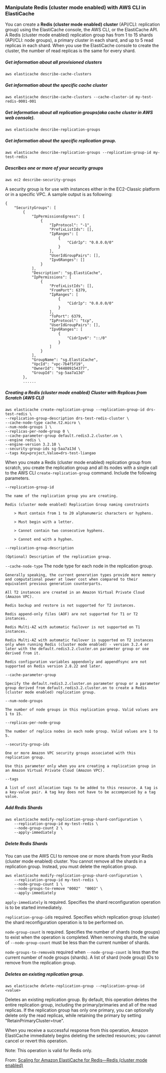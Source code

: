 ### Manipulate Redis (cluster mode enabled) with AWS CLI in ElastiCache

You can create a **Redis (cluster mode enabled) cluster** (API/CLI: replication group) using the ElastiCache console, the AWS CLI, or the ElastiCache API. A Redis (cluster mode enabled) replication group has from 1 to 15 shards (API/CLI: node groups), a primary cluster in each shard, and up to 5 read replicas in each shard. When you use the ElastiCache console to create the cluster, the number of read replicas is the same for every shard.

##### Get information about all provisioned clusters 

```
aws elasticache describe-cache-clusters
```

##### Get information about the specific cache cluster

```
aws elasticache describe-cache-clusters --cache-cluster-id my-test-redis-0001-001
```


##### Get information about all replication groups(aka cache cluster in AWS web console).

```
aws elasticache describe-replication-groups
```

##### Get information about the specific replication group.

```
aws elasticache describe-replication-groups --replication-group-id my-test-redis
```

##### Describes one or more of your security groups

```
aws ec2 describe-security-groups
```

A  security  group  is for use with instances either in the EC2-Classic platform or in a specific VPC. A sample output is as following:

```
{
    "SecurityGroups": [
        {
            "IpPermissionsEgress": [
                {
                    "IpProtocol": "-1",
                    "PrefixListIds": [],
                    "IpRanges": [
                        {
                            "CidrIp": "0.0.0.0/0"
                        }
                    ],
                    "UserIdGroupPairs": [],
                    "Ipv6Ranges": []
                }
            ],
            "Description": "sg.ElastiCache",
            "IpPermissions": [
                {
                    "PrefixListIds": [],
                    "FromPort": 6379,
                    "IpRanges": [
                        {
                            "CidrIp": "0.0.0.0/0"
                        }
                    ],
                    "ToPort": 6379,
                    "IpProtocol": "tcp",
                    "UserIdGroupPairs": [],
                    "Ipv6Ranges": [
                        {
                            "CidrIpv6": "::/0"
                        }
                    ]
                }
            ],
            "GroupName": "sg.ElastiCache",
            "VpcId": "vpc-7b4f5f19",
            "OwnerId": "944809154377",
            "GroupId": "sg-5aa7a13d"
        },
        ......
```

##### Creating a Redis (cluster mode enabled) Cluster with Replicas from Scratch (AWS CLI)

```
aws elasticache create-replication-group --replication-group-id drs-test-redis \
--replication-group-description drs-test-redis-cluster \
--cache-node-type cache.t2.micro \
--num-node-groups 1 \
--replicas-per-node-group 0 \
--cache-parameter-group default.redis3.2.cluster.on \
--engine redis \
--engine-version 3.2.10 \
--security-group-ids sg-5aa7a13d \
--tags Key=project,Value=drs-test-liangao
```

When you create a Redis (cluster mode enabled) replication group from scratch, you create the replication group and all its nodes with a single call to the AWS CLI `create-replication-group` command. Include the following parameters.

`--replication-group-id`

    The name of the replication group you are creating.

    Redis (cluster mode enabled) Replication Group naming constraints

        > Must contain from 1 to 20 alphanumeric characters or hyphens.

        > Must begin with a letter.

        > Cannot contain two consecutive hyphens.

        > Cannot end with a hyphen.

`--replication-group-description`

    (Optional) Description of the replication group.

`--cache-node-type` The node type for each node in the replication group.

    Generally speaking, the current generation types provide more memory and computational power at lower cost when compared to their equivalent previous generation counterparts.

    All T2 instances are created in an Amazon Virtual Private Cloud (Amazon VPC).

    Redis backup and restore is not supported for T2 instances.

    Redis append-only files (AOF) are not supported for T1 or T2 instances.

    Redis Multi-AZ with automatic failover is not supported on T1 instances.

    Redis Multi-AZ with automatic failover is supported on T2 instances only when running Redis (cluster mode enabled) - version 3.2.4 or later with the default.redis3.2.cluster.on parameter group or one derived from it.

    Redis configuration variables appendonly and appendfsync are not supported on Redis version 2.8.22 and later.

`--cache-parameter-group`

    Specify the default.redis3.2.cluster.on parameter group or a parameter group derived from default.redis3.2.cluster.on to create a Redis (cluster mode enabled) replication group.

`--num-node-groups`

    The number of node groups in this replication group. Valid values are 1 to 15.

`--replicas-per-node-group`

    The number of replica nodes in each node group. Valid values are 1 to 5.

`--security-group-ids`

    One or more Amazon VPC security groups associated with this replication group.

    Use this parameter only when you are creating a replication group in an Amazon Virtual Private Cloud (Amazon VPC).

`--tags`

    A list of cost allocation tags to be added to this resource. A tag is a key-value pair. A tag key does not have to be accompanied by a tag value.


##### Add Redis Shards

```
aws elasticache modify-replication-group-shard-configuration \
    --replication-group-id my-test-redis \
    --node-group-count 2 \
    --apply-immediately
```


##### Delete Redis Shards

You can use the AWS CLI to remove one or more shards from your Redis (cluster mode enabled) cluster. You cannot remove all the shards in a replication group. Instead, you must delete the replication group.

```
aws elasticache modify-replication-group-shard-configuration \
    --replication-group-id my-test-redis \
    --node-group-count 1 \
    --node-groups-to-remove "0002"  "0003" \
    --apply-immediately     
```

`apply-immediately` is required. Specifies the shard reconfiguration operation is to be started immediately.

`replication-group-id`is required. Specifies which replication group (cluster) the shard reconfiguration operation is to be performed on.

`node-group-count` is required. Specifies the number of shards (node groups) to exist when the operation is completed. When removing shards, the value of `--node-group-count` must be less than the current number of shards.

`node-groups-to-remove`is required when `--node-group-count` is less than the current number of node groups (shards). A list of shard (node group) IDs to remove from the replication group.


##### Deletes an existing replication group.

```
aws elasticache delete-replication-group --replication-group-id <value>
```

Deletes an existing replication group. By default, this operation deletes the entire replication group, including the primary/primaries and all of the read replicas. If the replication group has only one primary, you can optionally delete only the read replicas, while retaining the primary by setting "RetainPrimaryCluster=true".

When you receive a successful response from this operation, Amazon ElastiCache immediately begins deleting the selected resources; you cannot cancel or revert this operation.

Note: This operation is valid for Redis only.

From: [Scaling for Amazon ElastiCache for Redis—Redis (cluster mode enabled)](https://docs.aws.amazon.com/AmazonElastiCache/latest/UserGuide/scaling-redis-cluster-mode-enabled.html#redis-cluster-resharding-online-add-cli)